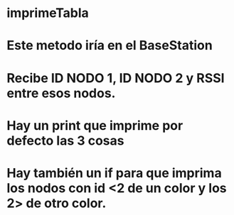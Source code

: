 # imprimeTabla
# Este metodo iría en el BaseStation
# Recibe ID NODO 1, ID NODO 2 y RSSI entre esos nodos. 
# Hay un print que imprime por defecto las 3 cosas
# Hay también un if para que imprima los nodos con id <2 de un color y los 2> de otro color.
